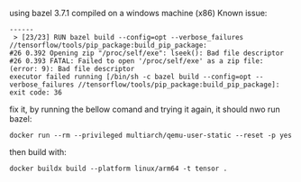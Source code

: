 using bazel 3.7.1 compiled on a windows machine (x86) 
Known issue:
```
------
 > [23/23] RUN bazel build --config=opt --verbose_failures //tensorflow/tools/pip_package:build_pip_package:
#26 0.392 Opening zip "/proc/self/exe": lseek(): Bad file descriptor
#26 0.393 FATAL: Failed to open '/proc/self/exe' as a zip file: (error: 9): Bad file descriptor
executor failed running [/bin/sh -c bazel build --config=opt --verbose_failures //tensorflow/tools/pip_package:build_pip_package]: exit code: 36
```
fix it, by running the bellow comand and trying it again, it should nwo run bazel:
```
docker run --rm --privileged multiarch/qemu-user-static --reset -p yes
```

then build with:
```
docker buildx build --platform linux/arm64 -t tensor .
```